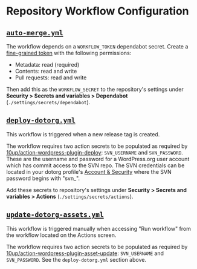 # Repository Workflow Configuration

## [`auto-merge.yml`](auto-merge.yml)

The workflow depends on a `WORKFLOW_TOKEN` dependabot secret. Create a [fine-grained token](https://github.com/settings/personal-access-tokens) with the following permissions:

* Metadata: read (required)
* Contents: read and write
* Pull requests: read and write

Then add this as the `WORKFLOW_SECRET` to the repository's settings under **Security > Secrets and variables > Dependabot** (`./settings/secrets/dependabot`).

## [`deploy-dotorg.yml`](deploy-dotorg.yml)

This workflow is triggered when a new release tag is created.

The workflow requires two action secrets to be populated as required by [10up/action-wordpress-plugin-deploy](https://github.com/10up/action-wordpress-plugin-deploy): `SVN_USERNAME` and `SVN_PASSWORD`. These are the username and password for a WordPress.org user account which has commit access to the SVN repo. The SVN credentials can be located in your dotorg profile's [Account & Security](https://profiles.wordpress.org/me/profile/edit/group/3/?screen=svn-password) where the SVN password begins with "svn_".

Add these secrets to repository's settings under **Security > Secrets and variables > Actions** (`./settings/secrets/actions`).

## [`update-dotorg-assets.yml`](update-dotorg-assets.yml)

This workflow is triggered manually when accessing "Run workflow" from the workflow located on the Actions screen.

The workflow requires two action secrets to be populated as required by [10up/action-wordpress-plugin-asset-update](https://github.com/10up/action-wordpress-plugin-deploy): `SVN_USERNAME` and `SVN_PASSWORD`. See the `deploy-dotorg.yml` section above. 

